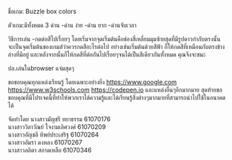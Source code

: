 ชื่อเกม: Buzzle box colors

ตัวเกม:มีทั้งหมด 3 ด่าน 
-ด่าน ง่าย
-ด่าน ยาก
-ด่านจับเวลา

วิธีการเล่น
-กดต่อสีไปเรื่อยๆ โดยเริ่มจากจุดเริ่มต้นคือช่องสี่เหลี่ยมมุมซ้ายสุดที่มีรูปดาวกำกับตรงนั้นจะเป็นจุดเริ่มต้นของเกมส์ว่าควรกดสีอะไรต่อไป อย่างเช่นเริ่มต้นด้วยสีฟ้า ก็ให้กดสีที่เหมือนกับตรงข้างล่างที่มีอยู่ และหลังจากนั้นก็ให้กดสีที่ต่อกันไปเรื่อยๆจนได้เป็นสีเดียวกันทั้งหมด คุณจึงจะชนะ
 

 ปล.เล่นในbrowser แจ่มสุดๆ


ขอขอบคุณทุกแหล่งเรียนรู้ โดยเฉพาะอย่างยิ่ง
https://www.google.com
https://www.w3schools.com
https://codepen.io
และแหล่งอื่นๆอีกมากมาย
สุดท้ายขอขอบคุณที่มีโปรเจคนี้ที่ทำให้พวกเราได้ความรู้และได้เรียนรู้สิ่งต่างๆมากมายที่สามารถนำไปใช้ในอนาคตได้


จัดทำโดย
นางสาวมัญชรี ทยาธรรม 61070176 <br>
นางสาววิลาวัณย์ ใจงามเลิศวงศ์ 61070209<br>
นางสาวอัญชลี ทิพย์ประเสริฐ 61070264<br>
นางสาวอัมรา ดงหลง 61070267<br>
นางสาวลลิตา สอาดเหลือ 61070346
